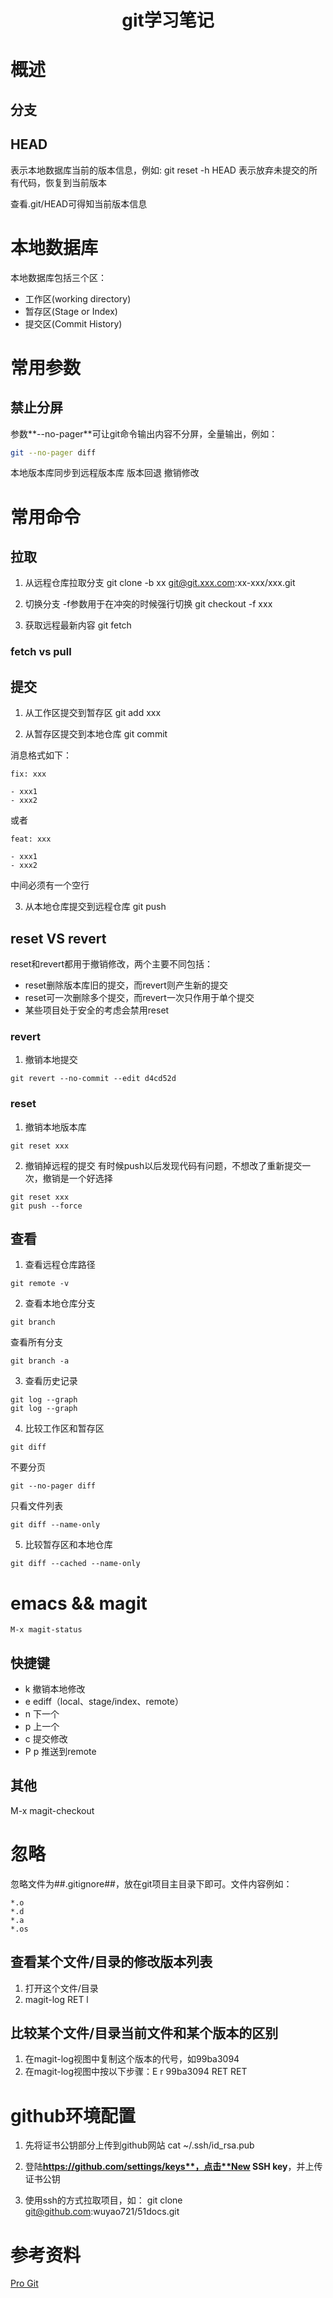 # <center> git学习笔记

# 概述

## 分支
## HEAD
表示本地数据库当前的版本信息，例如:
git reset -h HEAD 
表示放弃未提交的所有代码，恢复到当前版本

查看.git/HEAD可得知当前版本信息

# 本地数据库
本地数据库包括三个区：
- 工作区(working directory)
- 暂存区(Stage or Index)
- 提交区(Commit History)

# 常用参数

## 禁止分屏
参数**--no-pager**可让git命令输出内容不分屏，全量输出，例如：
```bash
git --no-pager diff
```

本地版本库同步到远程版本库
版本回退
撤销修改

# 常用命令
## 拉取
1. 从远程仓库拉取分支
git clone -b xx git@git.xxx.com:xx-xxx/xxx.git

2. 切换分支
-f参数用于在冲突的时候强行切换
git checkout -f xxx

3. 获取远程最新内容
git fetch

### fetch vs pull

## 提交
1. 从工作区提交到暂存区
git add xxx

2. 从暂存区提交到本地仓库
git commit

消息格式如下：
```
fix: xxx

- xxx1
- xxx2
```
或者
```
feat: xxx

- xxx1
- xxx2
```
中间必须有一个空行

3. 从本地仓库提交到远程仓库
git push

## reset VS revert
reset和revert都用于撤销修改，两个主要不同包括：
- reset删除版本库旧的提交，而revert则产生新的提交
- reset可一次删除多个提交，而revert一次只作用于单个提交
- 某些项目处于安全的考虑会禁用reset

### revert
1. 撤销本地提交
```
git revert --no-commit --edit d4cd52d
```

### reset
1. 撤销本地版本库
```
git reset xxx
```

2. 撤销掉远程的提交
有时候push以后发现代码有问题，不想改了重新提交一次，撤销是一个好选择
```
git reset xxx
git push --force
```

## 查看
1. 查看远程仓库路径
```
git remote -v
```

2. 查看本地仓库分支
```
git branch
```

查看所有分支
```
git branch -a
```

3. 查看历史记录
```
git log --graph
git log --graph
```

4. 比较工作区和暂存区
```
git diff
```

不要分页
```
git --no-pager diff
```

只看文件列表
```
git diff --name-only
```

5. 比较暂存区和本地仓库
```
git diff --cached --name-only
```

# emacs && magit
```
M-x magit-status
```
## 快捷键
- k 撤销本地修改
- e ediff（local、stage/index、remote）
- n 下一个
- p 上一个
- c 提交修改
- P p 推送到remote

## 其他
M-x magit-checkout

# 忽略
忽略文件为##.gitignore##，放在git项目主目录下即可。文件内容例如：
```
*.o
*.d
*.a
*.os
```

## 查看某个文件/目录的修改版本列表
1. 打开这个文件/目录
2. magit-log RET l

## 比较某个文件/目录当前文件和某个版本的区别
1. 在magit-log视图中复制这个版本的代号，如99ba3094
2. 在magit-log视图中按以下步骤：E r 99ba3094 RET RET

# github环境配置
1. 先将证书公钥部分上传到github网站
cat ~/.ssh/id_rsa.pub

2. 登陆**https://github.com/settings/keys**，点击**New SSH key**，并上传证书公钥

3. 使用ssh的方式拉取项目，如：
git clone git@github.com:wuyao721/51docs.git



# 参考资料
[Pro Git](https://www.progit.cn/)
